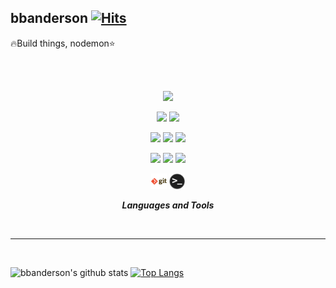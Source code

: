 ## bbanderson [![Hits](https://hits.seeyoufarm.com/api/count/incr/badge.svg?url=https%3A%2F%2Fgithub.com%2Fbbanderson)](https://hits.seeyoufarm.com)

🔥Build things, nodemon⭐️
  
<br>
<br>

<div align=center>

<code><img height="25" src="https://d1telmomo28umc.cloudfront.net/media/public/badges/nodeJSBadge.png"></code>

<code><img height="25" src="https://d1telmomo28umc.cloudfront.net/media/public/badges/html5_1IJr1hb.png"></code>
<code><img height="25" src="https://d1telmomo28umc.cloudfront.net/media/public/badges/css3.png"></code>
</div>

<div align=center>

<code><img height="25" src="https://d1telmomo28umc.cloudfront.net/media/public/badges/js.png"></code>
<code><img height="25" src="https://d1telmomo28umc.cloudfront.net/media/public/badges/Pug_TAaOtzg.png"></code>
<code><img height="25" src="https://d1telmomo28umc.cloudfront.net/media/public/badges/es6.png"></code>
</div>

<div align=center>

<code><img height="25" src="https://d1telmomo28umc.cloudfront.net/media/public/badges/react.png"></code>
<code><img height="25" src="https://d1telmomo28umc.cloudfront.net/media/public/badges/MongoDB_eI4tP6i.png"></code>
<code><img height="25" src="https://d1telmomo28umc.cloudfront.net/media/public/badges/python.png"></code>
</div>

<div align=center>
<code><img height="25" src="https://raw.githubusercontent.com/github/explore/80688e429a7d4ef2fca1e82350fe8e3517d3494d/topics/git/git.png"></code>
<code><img height="25" src="https://raw.githubusercontent.com/github/explore/80688e429a7d4ef2fca1e82350fe8e3517d3494d/topics/terminal/terminal.png"></code>
</div>

<div align=center>

***Languages and Tools***  

</div>

<br>
<hr>
<br>

![bbanderson's github stats](https://github-readme-stats.vercel.app/api?username=bbanderson&show_icons=true&hide_border=true)
[![Top Langs](https://github-readme-stats.vercel.app/api/top-langs/?username=bbanderson&layout=compact)](https://github.com/anuraghazra/github-readme-stats)







<!--
- 🔭 I’m currently working on ...
- 🌱 I’m currently learning ...
- 👯 I’m looking to collaborate on ...
- 🤔 I’m looking for help with ...
- 💬 Ask me about ...
- 📫 How to reach me: ...
- 😄 Pronouns: ...
- ⚡ Fun fact: ...
-->

